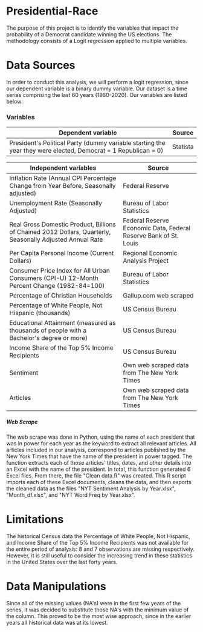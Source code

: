 # Presidential-Race

The purpose of this project is to identify the variables that impact the probability of a Democrat candidate winning the US elections. The methodology consists of a Logit regression applied to multiple variables.


# Data Sources



In order to conduct this analysis, we will perform a logit regression, since our dependent variable is a binary dummy variable. Our dataset is a time series comprising the last 60 years (1960-2020). Our variables are listed below:


### Variables 

Dependent variable | Source
---------------------------------------------------------------------------------------------------------------|-------------
President's Political Party (dummy variable starting the year they were elected, Democrat = 1  Republican = 0) | Statista









Independent variables                                                                    | Source
 -------------------------------------------------------------------------------------------|---------------------------------------------------
 Inflation Rate (Annual CPI Percentage Change from Year Before, Seasonally adjusted)         | Federal Reserve
 Unemployment Rate (Seasonally Adjusted)                                                     | Bureau of Labor Statistics
 Real Gross Domestic Product, Billions of Chained 2012 Dollars, Quarterly, Seasonally Adjusted Annual Rate                                             | Federal Reserve Economic Data, Federal Reserve Bank of St. Louis
 Per Capita Personal Income (Current Dollars)                                 | Regional Economic Analysis Project
 Consumer Price Index for All Urban Consumers (CPI-U) 12-Month Percent Change (1982-84=100)                 | Bureau of Labor Statistics
 Percentage of Christian Households                                                                        | Gallup.com web scraped
 Percentage of White People, Not Hispanic (thousands)                                            | US Census Bureau
 Educational Attainment (measured as thousands of people with a Bachelor's degree or more)   | US Census Bureau
 Income Share of the Top 5% Income Recipients                                                | US Census Bureau
 Sentiment                                                                                   | Own web scraped data from The New York Times
 Articles                                                                                    | Own web scraped data from The New York Times



##### Web Scrape
The web scrape was done in Python, using the name of each president that was in power for each year as the keyword to extract all relevant articles. All articles included in our analysis, correspond to articles published by the New York Times that have the name of the president in power tagged. The function extracts each of those articles' titles, dates, and other details into an Excel with the name of the president. In total, this function generated 6 Excel files. From there, the file "Clean data.R" was created. This R script imports each of these Excel documents, cleans the data, and then exports the cleaned data as the files "NYT Sentiment Analysis by Year.xlsx", "Month_df.xlsx",  and "NYT Word Freq by Year.xlsx".


# Limitations 
The historical Census data the Percentage of White People, Not Hispanic, and Income Share of the Top 5% Income Recipients was not available for the entire period of analysis: 8 and 7 observations are missing respectively. However, it is still useful to consider the increasing trend in these statistics in the United States over the last forty years. 


# Data Manipulations
Since all of the missing values (NA's) were in the first few years of the series, it was decided to substitute those NA's with the minimum value of the column. This proved to be the most wise approach, since in the earlier years all historical data was at its lowest.

